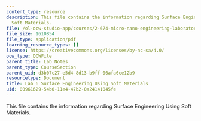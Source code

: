 ```yaml
---
content_type: resource
description: This file contains the information regarding Surface Engineering Using
  Soft Materials.
file: /ol-ocw-studio-app/courses/2-674-micro-nano-engineering-laboratory-spring-2016/0096162954b011e447b20a24141045fe_MIT2_674S16_LabNote6.pdf
file_size: 1610854
file_type: application/pdf
learning_resource_types: []
license: https://creativecommons.org/licenses/by-nc-sa/4.0/
ocw_type: OCWFile
parent_title: Lab Notes
parent_type: CourseSection
parent_uid: d3b07c27-e5d4-8d13-b9ff-06afa6ce12b9
resourcetype: Document
title: Lab 6 Surface Engineering Using Soft Materials
uid: 00961629-54b0-11e4-47b2-0a24141045fe
---
```

This file contains the information regarding Surface Engineering Using Soft Materials.